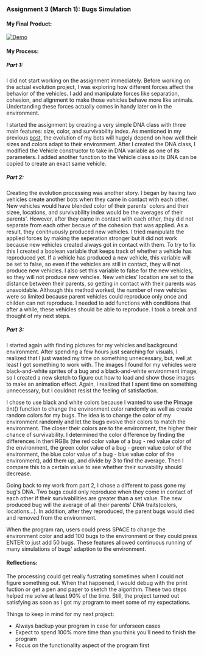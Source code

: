 
### Assignment 3 (March 1): Bugs Simulation
#### My Final Product:
[![Demo](Simulation/product/bugsSimulation.gif)](https://www.youtube.com/watch?v=SA2FcCZLtvE)
#### My Process:
##### Part 1:
I did not start working on the assignment immediately. Before working on the actual evolution project, I was exploring how different forces affect the behavior of the vehicles. I add and manipulate forces like separation, cohesion, and alignment to make those vehicles behave more like animals. Undertanding these forces actually comes in handy later on in the environment.

I started the assignment by creating a very simple DNA class with three main features: size, color, and survivability index. As mentioned in my previous [post](#Assignment-3-February-22-My-Project-Ideas), the evolution of my bots will hugely depend on how well their sizes and colors adapt to their environment. 
After I created the DNA class, I modified the Vehicle constructor to take in DNA variable as one of its parameters. I added another function to the Vehicle class so its DNA can be copied to create an exact same vehicle. 

##### Part 2:
Creating the evolution processing was another story. I began by having two vehicles create another bots when they came in contact with each other. New vehicles would have blended color of their parents' colors and their sizee, locations, and survivability index would be the averages of their parents'. However, after they came in contact with each other, they did not separate from each other becaue of the cohesion that was applied. As a result, they conitnuously produced new vehicles. I tried manipulate the applied forces by making the seperation stronger but it did not work because new vehicles created always got in contact with them. To try to fix this I created a boolean variable that keeps track of whether a vehicle has reproduced yet. If a vehicle has produced a new vehicle, this variable will be set to false, so even if the vehicles are still in contact, they will not produce new vehicles. I also set this variable to false for the new vehicles, so they will not produce new vehcles. New vehicles' location  are set to the distance between their parents, so getting in contact with their parents was unavoidable. Although this method worked, the number of new vehicles were so limited because parent vehicles could reproduce only once and childen can not reproduce. I needed to add functions with conditions that after a while, these vehicles should be able to reproduce. I took a break and thought of my next steps.

##### Part 3:
I started again with finding pictures for my vehicles and background environment. After spending a few hours just searching for visuals, I realized that I just wasted my time on something unnecessary, but, well,at least I got something to work with. The images I found for my vehicles were black-and-white sprites of a bug and a black-and-white environment image, so I created a new sketch to figure out how to load and show those images to make an animation effect. Again, I realized that I spent time on something unnecessary, but I couldnot resist the feeling of satisfaction.  

I chose to use black and white colors because I wanted to use the PImage tint() function to change the environment color randomly as well as create random colors for my bugs. The idea is to change the color of my environment randomly and let the bugs evolve their colors to match the environment. The closer their colors are to the environment, the higher their chance of survivability. I determined the color difference by finding the differences in theri RGBs (the red color value of a bug - red value color of the environment, the green color value of a bug - green value color of the environment, the blue color value of a bug - blue value color of the environment), add them up, and divide by 3 to find the average. Then I compare this to a certain value to see whether their survability should decrease. 

Going back to my work from part 2, I chose a different to pass gone my bug's DNA. Two bugs could only reproduce when they come in contact of each other if their survivabilities are greater than a set value. The new produced bug will the average of all their parents' DNA traits(colors, locations...). In addition, after they reproduced, the parent bugs would died and removed from the environment. 

When the program ran, users could press SPACE to change the environment color and add 100 bugs to the environment or they could press ENTER to just add 50 bugs. These features allowed continuous running of many simulations of bugs' adaption to the environment.


#### Reflections:
The processing could get really fustrating sometimes when I could not figure something out. When that happened, I would debug with the print fuction or get a pen and paper to sketch the algorithm. These two steps helped me solve at least 90% of the time. Still, the project turned out satisfying as soon as I got my program to meet some of my expectations. 

Things to keep in mind for my next project:
- Always backup your program in case for unforseen cases 
- Expect to spend 100% more time than you think you'll need to finish the program
- Focus on the functionality aspect of the program first
